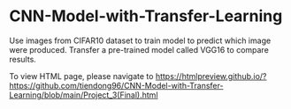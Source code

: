 # CNN-Model-with-Transfer-Learning
Use images from CIFAR10 dataset to train model to predict which image were produced. Transfer a pre-trained model called VGG16 to compare results.

To view HTML page, please navigate to https://htmlpreview.github.io/?https://github.com/tiendong96/CNN-Model-with-Transfer-Learning/blob/main/Project_3(Final).html
